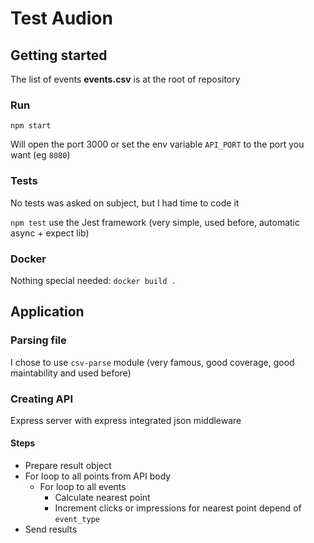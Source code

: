 # Test Audion

## Getting started

The list of events **events.csv** is at the root of repository

### Run

`npm start`

Will open the port 3000 or set the env variable `API_PORT` to the port you want (eg `8080`)

### Tests

No tests was asked on subject, but I had time to code it

`npm test` use the Jest framework (very simple, used before, automatic async + expect lib)

### Docker

Nothing special needed: `docker build .`

## Application

### Parsing file

I chose to use `csv-parse` module (very famous, good coverage, good maintability and used before)

### Creating API

Express server with express integrated json middleware

#### Steps

- Prepare result object
- For loop to all points from API body
  - For loop to all events
    - Calculate nearest point
    - Increment clicks or impressions for nearest point depend of `event_type`
- Send results